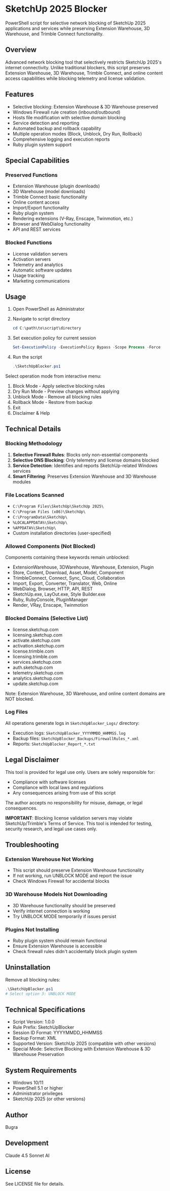 # SketchUp 2025 Blocker

PowerShell script for selective network blocking of SketchUp 2025 applications and services while preserving Extension Warehouse, 3D Warehouse, and Trimble Connect functionality.

## Overview

Advanced network blocking tool that selectively restricts SketchUp 2025's internet connectivity. Unlike traditional blockers, this script preserves Extension Warehouse, 3D Warehouse, Trimble Connect, and online content access capabilities while blocking telemetry and license validation.

## Features

- Selective blocking: Extension Warehouse & 3D Warehouse preserved
- Windows Firewall rule creation (inbound/outbound)
- Hosts file modification with selective domain blocking
- Service detection and reporting
- Automated backup and rollback capability
- Multiple operation modes (Block, Unblock, Dry Run, Rollback)
- Comprehensive logging and execution reports
- Ruby plugin system support

## Special Capabilities

### Preserved Functions
- Extension Warehouse (plugin downloads)
- 3D Warehouse (model downloads)
- Trimble Connect basic functionality
- Online content access
- Import/Export functionality
- Ruby plugin system
- Rendering extensions (V-Ray, Enscape, Twinmotion, etc.)
- Browser and WebDialog functionality
- API and REST services

### Blocked Functions
- License validation servers
- Activation servers
- Telemetry and analytics
- Automatic software updates
- Usage tracking
- Marketing communications

## Usage

1. Open PowerShell as Administrator

2. Navigate to script directory
   ```powershell
   cd C:\path\to\script\directory
   ```

3. Set execution policy for current session
   ```powershell
   Set-ExecutionPolicy -ExecutionPolicy Bypass -Scope Process -Force
   ```

4. Run the script
   ```powershell
   .\SketchUpBlocker.ps1
   ```

Select operation mode from interactive menu:
1. Block Mode - Apply selective blocking rules
2. Dry Run Mode - Preview changes without applying
3. Unblock Mode - Remove all blocking rules
4. Rollback Mode - Restore from backup
5. Exit
6. Disclaimer & Help

## Technical Details

### Blocking Methodology

1. **Selective Firewall Rules**: Blocks only non-essential components
2. **Selective DNS Blocking**: Only telemetry and license domains blocked
3. **Service Detection**: Identifies and reports SketchUp-related Windows services
4. **Smart Filtering**: Preserves Extension Warehouse and 3D Warehouse modules

### File Locations Scanned

- `C:\Program Files\SketchUp\SketchUp 2025\`
- `C:\Program Files (x86)\SketchUp\`
- `C:\ProgramData\SketchUp\`
- `%LOCALAPPDATA%\SketchUp\`
- `%APPDATA%\SketchUp\`
- Custom installation directories (user-specified)

### Allowed Components (Not Blocked)

Components containing these keywords remain unblocked:
- ExtensionWarehouse, 3DWarehouse, Warehouse, Extension, Plugin
- Store, Content, Download, Asset, Model, Component
- TrimbleConnect, Connect, Sync, Cloud, Collaboration
- Import, Export, Converter, Translator, Web, Online
- WebDialog, Browser, HTTP, API, REST
- SketchUp.exe, LayOut.exe, Style Builder.exe
- Ruby, RubyConsole, PluginManager
- Render, VRay, Enscape, Twinmotion

### Blocked Domains (Selective List)

- license.sketchup.com
- licensing.sketchup.com
- activate.sketchup.com
- activation.sketchup.com
- license.trimble.com
- licensing.trimble.com
- services.sketchup.com
- auth.sketchup.com
- telemetry.sketchup.com
- analytics.sketchup.com
- update.sketchup.com

Note: Extension Warehouse, 3D Warehouse, and online content domains are NOT blocked.

### Log Files

All operations generate logs in `SketchUpBlocker_Logs/` directory:
- Execution logs: `SketchUpBlocker_YYYYMMDD_HHMMSS.log`
- Backup files: `SketchUpBlocker_Backups/FirewallRules_*.xml`
- Reports: `SketchUpBlocker_Report_*.txt`

## Legal Disclaimer

This tool is provided for legal use only. Users are solely responsible for:
- Compliance with software licenses
- Compliance with local laws and regulations
- Any consequences arising from use of this script

The author accepts no responsibility for misuse, damage, or legal consequences.

**IMPORTANT**: Blocking license validation servers may violate SketchUp/Trimble's Terms of Service. This tool is intended for testing, security research, and legal use cases only.

## Troubleshooting

### Extension Warehouse Not Working
- This script should preserve Extension Warehouse functionality
- If not working, run UNBLOCK MODE and report the issue
- Check Windows Firewall for accidental blocks

### 3D Warehouse Models Not Downloading
- 3D Warehouse functionality should be preserved
- Verify internet connection is working
- Try UNBLOCK MODE temporarily if issues persist

### Plugins Not Installing
- Ruby plugin system should remain functional
- Ensure Extension Warehouse is accessible
- Check firewall rules didn't accidentally block plugin system

## Uninstallation

Remove all blocking rules:

```powershell
.\SketchUpBlocker.ps1
# Select option 3: UNBLOCK MODE
```

## Technical Specifications

- Script Version: 1.0.0
- Rule Prefix: SketchUpBlocker
- Session ID Format: YYYYMMDD_HHMMSS
- Backup Format: XML
- Supported Version: SketchUp 2025 (compatible with other versions)
- Special Mode: Selective Blocking with Extension Warehouse & 3D Warehouse Preservation

## System Requirements

- Windows 10/11
- PowerShell 5.1 or higher
- Administrator privileges
- SketchUp 2025 (or other versions)

## Author

Bugra

## Development

Claude 4.5 Sonnet AI

## License

See LICENSE file for details.

